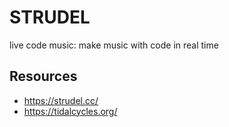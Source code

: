 # STRUDEL

live code music: make music with code in real time

## Resources

* https://strudel.cc/
* https://tidalcycles.org/